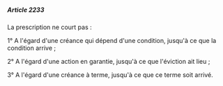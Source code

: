##### Article 2233

La prescription ne court pas :

1° A l'égard d'une créance qui dépend d'une condition, jusqu'à ce que la condition arrive ;

2° A l'égard d'une action en garantie, jusqu'à ce que l'éviction ait lieu ;

3° A l'égard d'une créance à terme, jusqu'à ce que ce terme soit arrivé.

